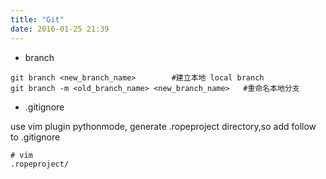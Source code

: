 ```yaml
---
title: "Git"
date: 2016-01-25 21:39
---
```


* branch

```
git branch <new_branch_name>        #建立本地 local branch
git branch -m <old_branch_name> <new_branch_name>   #重命名本地分支
```

* .gitignore

use vim plugin pythonmode, generate .ropeproject directory,so add follow to .gitignore

```
# vim
.ropeproject/
```